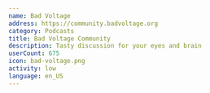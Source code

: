 ```yaml
---
name: Bad Voltage
address: https://community.badvoltage.org
category: Podcasts
title: Bad Voltage Community
description: Tasty discussion for your eyes and brain
userCount: 675
icon: bad-voltage.png
activity: low
language: en_US
---
```

